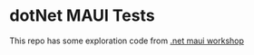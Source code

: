 # dotNet MAUI Tests

This repo has some exploration code from [.net maui workshop](https://github.com/dotnet-presentations/dotnet-maui-workshop)
